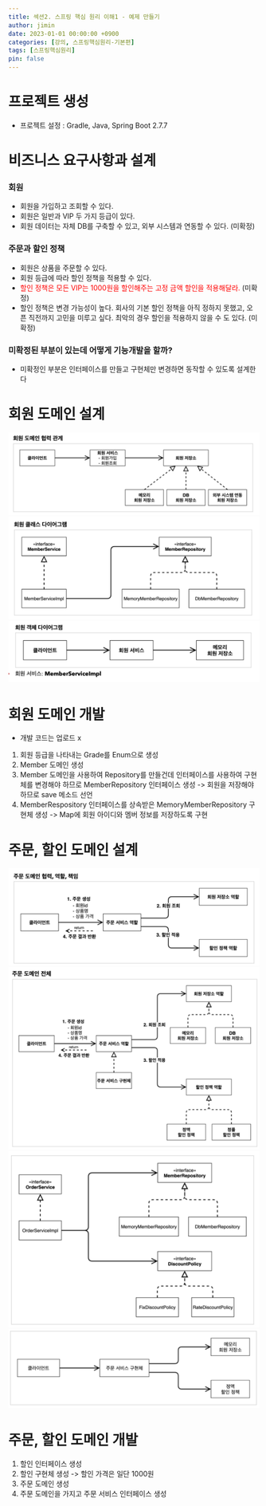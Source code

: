 ```yaml
---
title: 섹션2. 스프링 핵심 원리 이해1 - 예제 만들기
author: jimin
date: 2023-01-01 00:00:00 +0900
categories: [강의, 스프링핵심원리-기본편]
tags: [스프링핵심원리]
pin: false
---
```


# 프로젝트 생성
 - 프로젝트 설정 : Gradle, Java, Spring Boot 2.7.7

# 비즈니스 요구사항과 설계
### 회원
 - 회원을 가입하고 조회할 수 있다.
 - 회원은 일반과 VIP 두 가지 등급이 있다.
 - 회원 데이터는 자체 DB를 구축할 수 있고, 외부 시스템과 연동할 수 있다. (미확정)
### 주문과 할인 정책
 - 회원은 상품을 주문할 수 있다.
 - 회원 등급에 따라 할인 정책을 적용할 수 있다.
 - <span style="color:red">할인 정책은 모든 VIP는 1000원을 할인해주는 고정 금액 할인을 적용해달라.</span> (미확정)
 - 할인 정책은 변경 가능성이 높다. 회사의 기본 할인 정책을 아직 정하지 못했고, 오픈 직전까지 고민을 미루고 싶다. 최악의 경우 할인을 적용하지 않을 수 도 있다. (미확정)

### 미확정된 부분이 있는데 어떻게 기능개발을 할까?
 - 미확정인 부분은 인터페이스를 만들고 구현체만 변경하면 동작할 수 있도록 설계한다

# 회원 도메인 설계
 ![회원 도메인 협력관계 이미지](/assets/img/postpic/%EA%B0%95%EC%9D%98/%EC%8A%A4%ED%94%84%EB%A7%81%ED%95%B5%EC%8B%AC%EC%9B%90%EB%A6%AC-%EA%B8%B0%EB%B3%B8%ED%8E%B8/%EC%84%B9%EC%85%982/%ED%9A%8C%EC%9B%90%EB%8F%84%EB%A9%94%EC%9D%B8%ED%98%91%EB%A0%A5%EA%B4%80%EA%B3%84%EC%9D%B4%EB%AF%B8%EC%A7%80.png)
 ![회원 클래스 다이어그램 이미지](/assets/img/postpic/%EA%B0%95%EC%9D%98/%EC%8A%A4%ED%94%84%EB%A7%81%ED%95%B5%EC%8B%AC%EC%9B%90%EB%A6%AC-%EA%B8%B0%EB%B3%B8%ED%8E%B8/%EC%84%B9%EC%85%982/%ED%9A%8C%EC%9B%90%ED%81%B4%EB%9E%98%EC%8A%A4%EB%8B%A4%EC%9D%B4%EC%96%B4%EA%B7%B8%EB%9E%A8%EC%9D%B4%EB%AF%B8%EC%A7%80.png)
 ![회원 객체 다이어그램 이미지](/assets/img/postpic/%EA%B0%95%EC%9D%98/%EC%8A%A4%ED%94%84%EB%A7%81%ED%95%B5%EC%8B%AC%EC%9B%90%EB%A6%AC-%EA%B8%B0%EB%B3%B8%ED%8E%B8/%EC%84%B9%EC%85%982/%ED%9A%8C%EC%9B%90%EA%B0%9D%EC%B2%B4%EB%8B%A4%EC%9D%B4%EC%96%B4%EA%B7%B8%EB%9E%A8%EC%9D%B4%EB%AF%B8%EC%A7%80.png)


# 회원 도메인 개발
 - 개발 코드는 업로드 x
 1. 회원 등급을 나타내는 Grade를 Enum으로 생성
 2. Member 도메인 생성
 3.  Member 도메인을 사용하여 Repository를 만들건데 인터페이스를 사용하여 구현체를 변경해야 하므로 MemberRepository 인터페이스 생성 -> 회원을 저장해야 하므로 save 메소드 선언
 4. MemberRespository 인터페이스를 상속받은 MemoryMemberRepository 구현체 생성 -> Map에 회원 아이디와 멤버 정보를 저장하도록 구현


# 주문, 할인 도메인 설계
![주문 도메인 협력, 역할, 책임 이미지](/assets/img/postpic/%EA%B0%95%EC%9D%98/%EC%8A%A4%ED%94%84%EB%A7%81%ED%95%B5%EC%8B%AC%EC%9B%90%EB%A6%AC-%EA%B8%B0%EB%B3%B8%ED%8E%B8/%EC%84%B9%EC%85%982/%EC%A3%BC%EB%AC%B8%EB%8F%84%EB%A9%94%EC%9D%B8%EC%9D%B4%EB%AF%B8%EC%A7%80.png)
![주문 도메인 전체 이미지](/assets/img/postpic/%EA%B0%95%EC%9D%98/%EC%8A%A4%ED%94%84%EB%A7%81%ED%95%B5%EC%8B%AC%EC%9B%90%EB%A6%AC-%EA%B8%B0%EB%B3%B8%ED%8E%B8/%EC%84%B9%EC%85%982/%EC%A3%BC%EB%AC%B8%EB%8F%84%EB%A9%94%EC%9D%B8%EC%A0%84%EC%B2%B4%EC%9D%B4%EB%AF%B8%EC%A7%80.png)
![주문 도메인 클래스 다이어그램 이미지](/assets/img/postpic/%EA%B0%95%EC%9D%98/%EC%8A%A4%ED%94%84%EB%A7%81%ED%95%B5%EC%8B%AC%EC%9B%90%EB%A6%AC-%EA%B8%B0%EB%B3%B8%ED%8E%B8/%EC%84%B9%EC%85%982/%EC%A3%BC%EB%AC%B8%EB%8F%84%EB%A9%94%EC%9D%B8%ED%81%B4%EB%9E%98%EC%8A%A4%EB%8B%A4%EC%9D%B4%EC%96%B4%EA%B7%B8%EB%9E%A8.png)
![주문 도메인 객체 다이어그램 이미지](/assets/img/postpic/%EA%B0%95%EC%9D%98/%EC%8A%A4%ED%94%84%EB%A7%81%ED%95%B5%EC%8B%AC%EC%9B%90%EB%A6%AC-%EA%B8%B0%EB%B3%B8%ED%8E%B8/%EC%84%B9%EC%85%982/%EC%A3%BC%EB%AC%B8%EB%8F%84%EB%A9%94%EC%9D%B8%EA%B0%9D%EC%B2%B4%EB%8B%A4%EC%9D%B4%EC%96%B4%EA%B7%B8%EB%9E%A8.png)



# 주문, 할인 도메인 개발
 1. 할인 인터페이스 생성
 2. 할인 구현체 생성 -> 할인 가격은 일단 1000원
 3. 주문 도메인 생성
 4. 주문 도메인을 가지고 주문 서비스 인터페이스 생성


